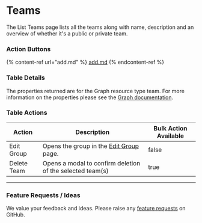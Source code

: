 # Teams

The List Teams page lists all the teams along with name, description and an overview of whether it's a public or private team.

### Action Buttons

{% content-ref url="add.md" %}
[add.md](add.md)
{% endcontent-ref %}

### Table Details <a href="#listteams-details" id="listteams-details"></a>

The properties returned are for the Graph resource type team. For more information on the properties please see the [Graph documentation](https://learn.microsoft.com/en-us/graph/api/resources/team?view=graph-rest-1.0#properties).

### Table Actions

<table><thead><tr><th>Action</th><th>Description</th><th data-type="checkbox">Bulk Action Available</th></tr></thead><tbody><tr><td>Edit Group</td><td>Opens the group in the <a href="../../../identity/administration/groups/edit.md">Edit Group</a> page.</td><td>false</td></tr><tr><td>Delete Team</td><td>Opens a modal to confirm deletion of the selected team(s)</td><td>true</td></tr></tbody></table>

***

### Feature Requests / Ideas

We value your feedback and ideas. Please raise any [feature requests](https://github.com/KelvinTegelaar/CIPP/issues/new?assignees=\&labels=enhancement%2Cno-priority\&projects=\&template=feature.yml\&title=%5BFeature+Request%5D%3A+) on GitHub.
